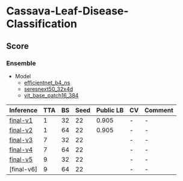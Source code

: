 # Cassava-Leaf-Disease-Classification

## Score

### Ensemble

- Model
    - [efficientnet_b4_ns]
    - [seresnext50_32x4d]
    - [vit_base_patch16_384]

| Inference  | TTA | BS  | Seed | Public LB | CV  | Comment |
| ---        | --- | --- | ---  | ---       | --- | ---     |
| [final-v1] | 1   | 32  | 22   | 0.905     | -   | -       |
| [final-v2] | 1   | 64  | 22   | 0.905     | -   | -       |
| [final-v3] | 7   | 32  | 22   |           | -   | -       |
| [final-v4] | 7   | 64  | 22   |           | -   | -       |
| [final-v5] | 9   | 32  | 22   |           | -   | -       |
| [final-v6] | 9   | 64  | 22   |           | -   | -       |

[final-v1]: https://github.com/IMOKURI/Cassava-Leaf-Disease-Classification/commit/35741622e876fe21950b8bf19358082a9c11692b
[final-v2]: https://github.com/IMOKURI/Cassava-Leaf-Disease-Classification/commit/2660543d37c5f6c994c43e6f75025553aa276892
[final-v3]: https://github.com/IMOKURI/Cassava-Leaf-Disease-Classification/commit/eef41a3d1b49cbf98b856c7e7cfb9a694c86b707
[final-v4]: https://github.com/IMOKURI/Cassava-Leaf-Disease-Classification/commit/f84fb35da9f75cbab7817cde3af8093075ac47df
[final-v5]: https://github.com/IMOKURI/Cassava-Leaf-Disease-Classification/commit/2f74efb27ee96c0b7cb278274cd541933f5c94cc
[efficientnet_b4_ns]: https://github.com/imokuri/cassava-leaf-disease-classification/commit/f639150116370039666b7bab452abd85932f4d24
[seresnext50_32x4d]: https://github.com/IMOKURI/Cassava-Leaf-Disease-Classification/commit/fb7397ca97d624eb4db467c3d67a4c492313aaad
[vit_base_patch16_384]: https://github.com/IMOKURI/Cassava-Leaf-Disease-Classification/commit/9b7093ed7501254f7705edd31f96467f2be00d8b
